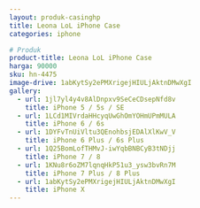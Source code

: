 ```yaml
---
layout: produk-casinghp
title: Leona LoL iPhone Case
categories: iphone

# Produk
product-title: Leona LoL iPhone Case
harga: 90000
sku: hn-4475
image-drive: 1abKytSy2ePMXrigejHIULjAktnDMwXgI
gallery:
  - url: 1jl7yl4y4v8AlDnpxv9SeCeCDsepNfd8v
    title: iPhone 5 / 5s / SE
  - url: 1LCd1MIVrdaHHcyqUwGhOmYOHmUPmMULA
    title: iPhone 6 / 6s
  - url: 1DYFvTnUiVltu3QEnohbsjEDAlXlKwV_V
    title: iPhone 6 Plus / 6s Plus
  - url: 1Q25BomLofTHMvJ-iwYqbBNBCyB3tNDjj
    title: iPhone 7 / 8
  - url: 1KNu8r6oZM7lqnqHkP51u3_ysw3bvRn7M
    title: iPhone 7 Plus / 8 Plus
  - url: 1abKytSy2ePMXrigejHIULjAktnDMwXgI
    title: iPhone X
---
```

